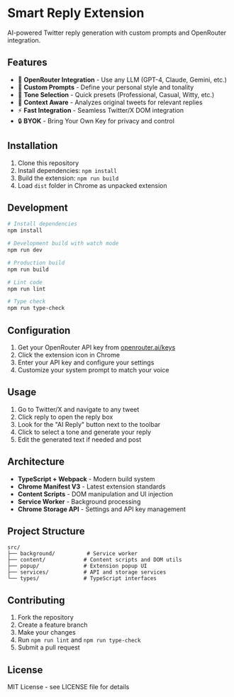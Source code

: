 # Smart Reply Extension

AI-powered Twitter reply generation with custom prompts and OpenRouter integration.

## Features

- 🤖 **OpenRouter Integration** - Use any LLM (GPT-4, Claude, Gemini, etc.)
- 🎨 **Custom Prompts** - Define your personal style and tonality
- 🎯 **Tone Selection** - Quick presets (Professional, Casual, Witty, etc.)
- 🧠 **Context Aware** - Analyzes original tweets for relevant replies
- ⚡ **Fast Integration** - Seamless Twitter/X DOM integration
- 🔒 **BYOK** - Bring Your Own Key for privacy and control

## Installation

1. Clone this repository
2. Install dependencies: `npm install`
3. Build the extension: `npm run build`
4. Load `dist` folder in Chrome as unpacked extension

## Development

```bash
# Install dependencies
npm install

# Development build with watch mode
npm run dev

# Production build
npm run build

# Lint code
npm run lint

# Type check
npm run type-check
```

## Configuration

1. Get your OpenRouter API key from [openrouter.ai/keys](https://openrouter.ai/keys)
2. Click the extension icon in Chrome
3. Enter your API key and configure your settings
4. Customize your system prompt to match your voice

## Usage

1. Go to Twitter/X and navigate to any tweet
2. Click reply to open the reply box
3. Look for the "AI Reply" button next to the toolbar
4. Click to select a tone and generate your reply
5. Edit the generated text if needed and post

## Architecture

- **TypeScript + Webpack** - Modern build system
- **Chrome Manifest V3** - Latest extension standards
- **Content Scripts** - DOM manipulation and UI injection
- **Service Worker** - Background processing
- **Chrome Storage API** - Settings and API key management

## Project Structure

```
src/
├── background/          # Service worker
├── content/            # Content scripts and DOM utils
├── popup/              # Extension popup UI
├── services/           # API and storage services
└── types/              # TypeScript interfaces
```

## Contributing

1. Fork the repository
2. Create a feature branch
3. Make your changes
4. Run `npm run lint` and `npm run type-check`
5. Submit a pull request

## License

MIT License - see LICENSE file for details